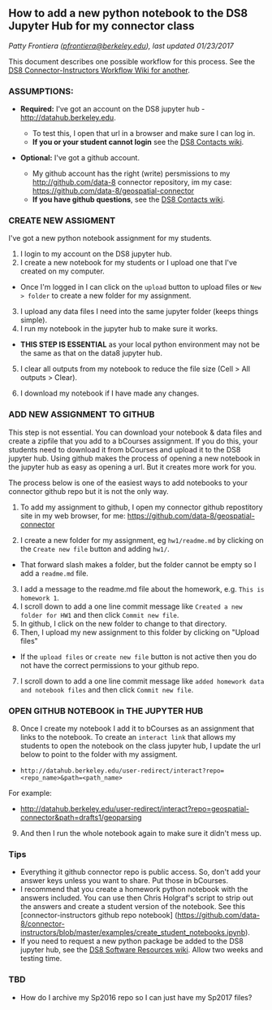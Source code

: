 ## How to add a new python notebook to the DS8 Jupyter Hub for my connector class

*Patty Frontiera (pfrontiera@berkeley.edu),  last updated 01/23/2017*

This document describes one possible workflow for this process. See the [DS8 Connector-Instructors Workflow Wiki for another](https://github.com/data-8/connector-instructors/wiki/Workflow).


### ASSUMPTIONS:

- **Required:** I've got an account on the DS8 jupyter hub -  http://datahub.berkeley.edu. 
  - To test this, I open that url in a browser and make sure I can log in.
  - **If you or your student cannot login** see the [DS8 Contacts wiki](https://github.com/data-8/connector-instructors/wiki/Contacts).
  
- **Optional:** I've got a github account.
    - My github account has the right (write) persmissions to my http://github.com/data-8 connector repository, im my case: https://github.com/data-8/geospatial-connector
    - **If you have github questions**,  see the [DS8 Contacts wiki](https://github.com/data-8/connector-instructors/wiki/Contacts).
    


### CREATE NEW ASSIGMENT

I've got a new python notebook assignment for my students.

1. I login to my account on the DS8 jupyter hub.
2. I create a new notebook for my students or I upload one that I've created on my computer.
  * Once I'm logged in I can click on the `upload` button to upload files or `New > folder` to create a new folder for my assignment.

3. I upload any data files I need into the same jupyter folder (keeps things simple).
4. I run my notebook in the jupyter hub to make sure it works. 
  * **THIS STEP IS ESSENTIAL** as your local python environment may not be the same as that on the data8 jupyter hub.

5. I clear all outputs from my notebook to reduce the file size (Cell > All outputs > Clear).

6. I download my notebook if I have made any changes.


### ADD NEW ASSIGNMENT TO GITHUB

This step is not essential. You can download your notebook & data files and create a zipfile that you add to a bCourses assignment. 
If you do this, your students need to download it from bCourses and upload it to the DS8 jupyter hub. Using github makes 
the process of opening a new notebook in the jupyter hub as easy as opening a url. But it creates more work for you.

The process below is one of the easiest ways to add notebooks to your connector github repo but it is not the only way.


1. To add my assignment to github, I open my connector github repostitory site in my web browser, for me:
https://github.com/data-8/geospatial-connector

2. I create a new folder for my assignment, eg `hw1/readme.md` by clicking on the `Create new file` button and adding `hw1/`. 
  * That forward slash makes a folder, but the folder cannot be empty so I add a `readme.md` file.
3. I add a message to the readme.md file about the homework, e.g. `This is homework 1`.
4. I scroll down to add a one line commit message like `Created a new folder for HW1` and then click `Commit new file`.
5. In github, I click on the new folder to change to that directory.
6. Then, I upload my new assignment to this folder by clicking on "Upload files"
  * If the `upload files` or `create new file` button is not active then you do not have the correct permissions to your github repo.

7. I scroll down to add a one line commit message like `added homework data and notebook files` and then click `Commit new file`.

### OPEN GITHUB NOTEBOOK in THE JUPYTER HUB

8. Once I create my notebook I add it to bCourses as an assignment that links to the notebook. To create an `interact link` that allows my students to open the notebook on the class jupyter hub, I update the url below to point to the folder with my assigment. 

  * `http://datahub.berkeley.edu/user-redirect/interact?repo=<repo_name>&path=<path_name>`
  
  For example:
  * http://datahub.berkeley.edu/user-redirect/interact?repo=geospatial-connector&path=drafts1/geoparsing

9. And then I run the whole notebook again to make sure it didn't mess up.


### Tips

- Everything it github connector repo is public access. So, don't add your answer keys unless you want to share. Put those in bCourses.
- I recommend that you create a homework python notebook with the answers included. You can use then Chris Holgraf's script to strip out the answers and create a student version of the notebook. See this [connector-instructors github repo notebook] (https://github.com/data-8/connector-instructors/blob/master/examples/create_student_notebooks.ipynb).
- If you need to request a new python package be added to the DS8 jupyter hub, see the [DS8 Software Resources wiki](https://github.com/data-8/connector-instructors/wiki/Software-Resources). Allow two weeks and testing time.


### TBD

- How do I archive my Sp2016 repo so I can just have my Sp2017 files?




